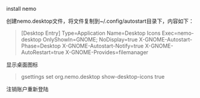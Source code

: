 install nemo

创建nemo.desktop文件，将文件复制到~/.config/autostart目录下，内容如下：

> [Desktop Entry]
> Type=Application
> Name=Desktop Icons
> Exec=nemo-desktop
> OnlyShowIn=GNOME;
> NoDisplay=true
> X-GNOME-Autostart-Phase=Desktop
> X-GNOME-Autostart-Notify=true
> X-GNOME-AutoRestart=true
> X-GNOME-Provides=filemanager

显示桌面图标

> gsettings set org.nemo.desktop show-desktop-icons true

注销账户重新登陆